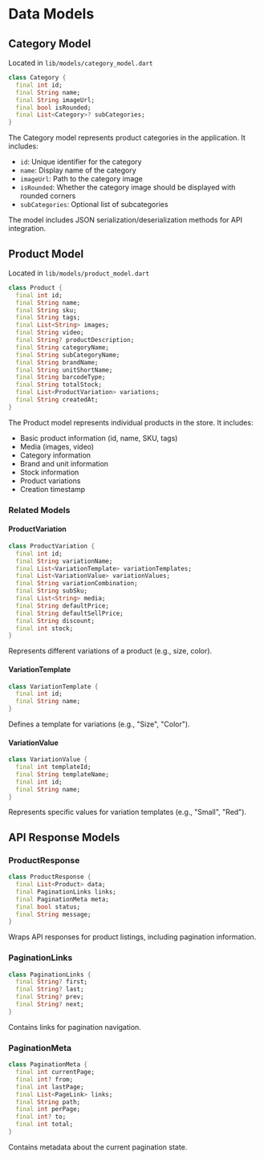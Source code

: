 # Data Models

## Category Model
Located in `lib/models/category_model.dart`

```dart
class Category {
  final int id;
  final String name;
  final String imageUrl;
  final bool isRounded;
  final List<Category>? subCategories;
}
```

The Category model represents product categories in the application. It includes:
- `id`: Unique identifier for the category
- `name`: Display name of the category
- `imageUrl`: Path to the category image
- `isRounded`: Whether the category image should be displayed with rounded corners
- `subCategories`: Optional list of subcategories

The model includes JSON serialization/deserialization methods for API integration.

## Product Model
Located in `lib/models/product_model.dart`

```dart
class Product {
  final int id;
  final String name;
  final String sku;
  final String tags;
  final List<String> images;
  final String video;
  final String? productDescription;
  final String categoryName;
  final String subCategoryName;
  final String brandName;
  final String unitShortName;
  final String barcodeType;
  final String totalStock;
  final List<ProductVariation> variations;
  final String createdAt;
}
```

The Product model represents individual products in the store. It includes:
- Basic product information (id, name, SKU, tags)
- Media (images, video)
- Category information
- Brand and unit information
- Stock information
- Product variations
- Creation timestamp

### Related Models

#### ProductVariation
```dart
class ProductVariation {
  final int id;
  final String variationName;
  final List<VariationTemplate> variationTemplates;
  final List<VariationValue> variationValues;
  final String variationCombination;
  final String subSku;
  final List<String> media;
  final String defaultPrice;
  final String defaultSellPrice;
  final String discount;
  final int stock;
}
```

Represents different variations of a product (e.g., size, color).

#### VariationTemplate
```dart
class VariationTemplate {
  final int id;
  final String name;
}
```

Defines a template for variations (e.g., "Size", "Color").

#### VariationValue
```dart
class VariationValue {
  final int templateId;
  final String templateName;
  final int id;
  final String name;
}
```

Represents specific values for variation templates (e.g., "Small", "Red").

## API Response Models

### ProductResponse
```dart
class ProductResponse {
  final List<Product> data;
  final PaginationLinks links;
  final PaginationMeta meta;
  final bool status;
  final String message;
}
```

Wraps API responses for product listings, including pagination information.

### PaginationLinks
```dart
class PaginationLinks {
  final String? first;
  final String? last;
  final String? prev;
  final String? next;
}
```

Contains links for pagination navigation.

### PaginationMeta
```dart
class PaginationMeta {
  final int currentPage;
  final int? from;
  final int lastPage;
  final List<PageLink> links;
  final String path;
  final int perPage;
  final int? to;
  final int total;
}
```

Contains metadata about the current pagination state. 